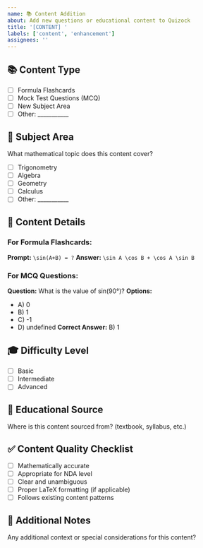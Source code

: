 ```yaml
---
name: 📚 Content Addition
about: Add new questions or educational content to Quizock
title: '[CONTENT] '
labels: ['content', 'enhancement']
assignees: ''
---
```


## 📚 Content Type
- [ ] Formula Flashcards
- [ ] Mock Test Questions (MCQ)
- [ ] New Subject Area
- [ ] Other: ___________

## 🎯 Subject Area
What mathematical topic does this content cover?
- [ ] Trigonometry
- [ ] Algebra
- [ ] Geometry
- [ ] Calculus
- [ ] Other: ___________

## 📝 Content Details

### For Formula Flashcards:
**Prompt:** `\sin(A+B) = ?`
**Answer:** `\sin A \cos B + \cos A \sin B`

### For MCQ Questions:
**Question:** What is the value of sin(90°)?
**Options:** 
- A) 0
- B) 1
- C) -1
- D) undefined
**Correct Answer:** B) 1

## 🎓 Difficulty Level
- [ ] Basic
- [ ] Intermediate
- [ ] Advanced

## 📖 Educational Source
Where is this content sourced from? (textbook, syllabus, etc.)

## ✅ Content Quality Checklist
- [ ] Mathematically accurate
- [ ] Appropriate for NDA level
- [ ] Clear and unambiguous
- [ ] Proper LaTeX formatting (if applicable)
- [ ] Follows existing content patterns

## 📝 Additional Notes
Any additional context or special considerations for this content?
